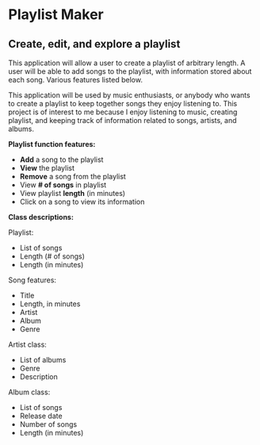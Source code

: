 # Playlist Maker

## Create, edit, and explore a playlist

This application will allow a user to create a playlist of arbitrary length. A user will be able to add songs to the 
playlist, with information stored about each song. Various features listed below.

This application will be used by music enthusiasts, or anybody who wants to create a playlist to keep together songs 
they enjoy listening to. This project is of interest to me because I enjoy listening to music, creating playlist, and 
keeping track of information related to songs, artists, and albums.

**Playlist function features:**
- **Add** a song to the playlist
- **View** the playlist
- **Remove** a song from the playlist
- View **# of songs** in playlist
- View playlist **length** (in minutes)
- Click on a song to view its information

**Class descriptions:**

Playlist:
- List of songs
- Length (# of songs)
- Length (in minutes)

Song features:
- Title
- Length, in minutes
- Artist 
- Album
- Genre

Artist class:
- List of albums
- Genre
- Description

Album class:
- List of songs
- Release date
- Number of songs
- Length (in minutes)


